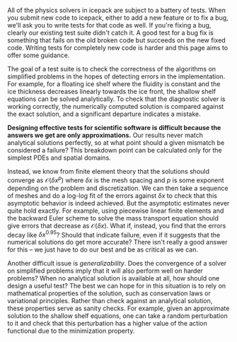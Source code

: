 <!--
.. title: Testing
.. slug: testing
.. date: 2020-09-17 16:48:40 UTC-07:00
.. tags: mathjax
.. category: 
.. link: 
.. description: 
.. type: text
-->

All of the physics solvers in icepack are subject to a battery of tests.
When you submit new code to icepack, either to add a new feature or to fix a bug, we'll ask you to write tests for that code as well.
If you're fixing a bug, clearly our existing test suite didn't catch it.
A good test for a bug fix is something that fails on the old broken code but succeeds on the new fixed code.
Writing tests for completely new code is harder and this page aims to offer some guidance.

The goal of a test suite is to check the correctness of the algorithms on simplified problems in the hopes of detecting errors in the implementation.
For example, for a floating ice shelf where the fluidity is constant and the ice thickness decreases linearly towards the ice front, the shallow shelf equations can be solved analytically.
To check that the diagnostic solver is working correctly, the numerically computed solution is compared against the exact solution, and a significant departure indicates a mistake.

**Designing effective tests for scientific software is difficult because the answers we get are only approximations.**
Our results never match analytical solutions perfectly, so at what point should a given mismatch be considered a failure?
This breakdown point can be calculated only for the simplest PDEs and spatial domains.

Instead, we know from finite element theory that the solutions should converge as $\mathcal{O}(\delta x^p)$ where $\delta x$ is the mesh spacing and $p$ is some exponent depending on the problem and discretization.
We can then take a sequence of meshes and do a log-log fit of the errors against $\delta x$ to check that this asymptotic behavior is indeed achieved.
But the asymptotic estimates never quite hold exactly.
For example, using piecewise linear finite elements and the backward Euler scheme to solve the mass transport equation should give errors that decrease as $\mathcal{O}(\delta x)$.
What if, instead, you find that the errors decay like $\delta x^{0.95}$?
Should that indicate failure, even if it suggests that the numerical solutions do get more accurate?
There isn't really a good answer for this – we just have to do our best and be as critical as we can.

Another difficult issue is *generalizability*.
Does the convergence of a solver on simplified problems imply that it will also perform well on harder problems?
When no analytical solution is available at all, how should one design a useful test?
The best we can hope for in this situation is to rely on mathematical properties of the solution, such as conservation laws or variational principles.
Rather than check against an analytical solution, these properties serve as sanity checks.
For example, given an approximate solution to the shallow shelf equations, one can take a random perturbation to it and check that this perturbation has a higher value of the action functional due to the minimization property.
